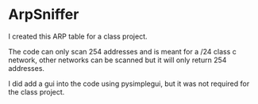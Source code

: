 # ArpSniffer
I created this ARP table for a class project.

The code can only scan 254 addresses and is meant for a /24 class c network,
other networks can be scanned but it will only return 254 addresses.

I did add a gui into the code using pysimplegui, but it was not required for the class project.
